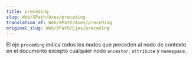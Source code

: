 ```yaml
---
title: preceding
slug: Web/XPath/Axes/preceding
translation_of: Web/XPath/Axes/preceding
original_slug: Web/XPath/Ejes/preceding
---
```

El eje `preceding` indica todos los nodos que preceden al nodo de contexto en el documento excepto cualquier nodo `ancestor`, `attribute` y `namespace`.
